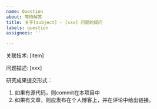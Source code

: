```yaml
---
name: Question
about: 等待解答
title: 关于[subject] - [xxx] 问题的疑问
labels: question
assignees: ''

---
```


关联技术: [item]

问题描述: [xxx]

研究成果提交形式：

1. 如果有源代码，则commit在本项目中
1. 如果有文章，则应发布在个人博客上，并在评论中给出链接。